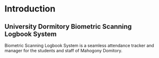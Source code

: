 # Introduction

## University Dormitory Biometric Scanning Logbook System
Biometric Scanning Logbook System is a seamless attendance tracker and manager for the students and staff of Mahogony Domitory.
